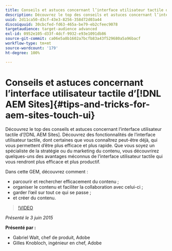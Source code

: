 ```yaml
---
title: Conseils et astuces concernant l’interface utilisateur tactile d’AEM Sites
description: Découvrez le top des conseils et astuces concernant l’interface utilisateur tactile d’ [!DNL AEM Sites] . Découvrez des fonctionnalités de l’interface utilisateur tactile, dont certaines que vous connaîtrez peut-être déjà, qui vous permettent d’être plus efficace et plus rapide. Que vous soyez un spécialiste de la stratégie ou du marketing du contenu, vous découvrirez quelques-uns des avantages méconnus de l’interface utilisateur tactile qui vous rendront plus efficace et plus productif.
uuid: 2d11ca50-d3cf-43e3-8256-358d72d03a44
discoiquuid: 30cbcfed-fd63-465a-be79-eb2cfeec9078
targetaudience: target-audience advanced
exl-id: 0952e105-d33f-4dcf-9932-e93e1091db86
source-git-commit: ca06e5a8b1602a7bcfb83a43f529680a5a96bacf
workflow-type: tm+mt
source-wordcount: '179'
ht-degree: 100%

---
```


# Conseils et astuces concernant l’interface utilisateur tactile d’[!DNL AEM Sites]{#tips-and-tricks-for-aem-sites-touch-ui}

Découvrez le top des conseils et astuces concernant l’interface utilisateur tactile d’[!DNL AEM Sites]. Découvrez des fonctionnalités de l’interface utilisateur tactile, dont certaines que vous connaîtrez peut-être déjà, qui vous permettent d’être plus efficace et plus rapide. Que vous soyez un spécialiste de la stratégie ou du marketing du contenu, vous découvrirez quelques-uns des avantages méconnus de l’interface utilisateur tactile qui vous rendront plus efficace et plus productif.

Dans cette GEM, découvrez comment :

* parcourir et rechercher efficacement du contenu ;
* organiser le contenu et faciliter la collaboration avec celui-ci ;
* garder l’œil sur tout ce qui se passe ;
* et créer du contenu.

>[!VIDEO](https://video.tv.adobe.com/v/19377/?quality=9)

*Présenté le 3 juin 2015*

**Présenté par :**

* Gabriel Walt, chef de produit, Adobe
* Gilles Knobloch, ingénieur en chef, Adobe

<!--
[Get back to the Overview](https://helpx.adobe.com/experience-manager/kt/eseminars/gems/aem-index.html)
-->
